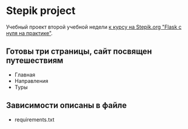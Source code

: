 # Stepik project

Учебный проект второй учебной недели  [к курсу на Stepik.org "Flask с нуля на практике"](<https://stepik.org/course/61900>).

## Готовы три страницы, сайт посвящен путешествиям

* Главная
* Направления
* Туры

## Зависимости описаны в файле
* requirements.txt